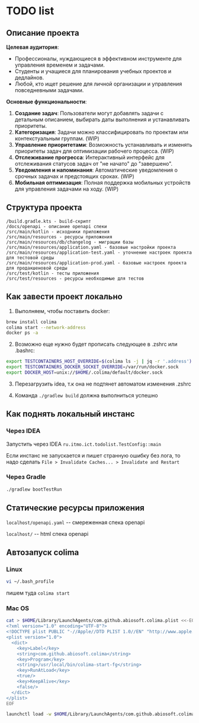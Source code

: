 # TODO list

## Описание проекта

**Целевая аудитория**:
- Профессионалы, нуждающиеся в эффективном инструменте для управления временем и задачами.
- Студенты и учащиеся для планирования учебных проектов и дедлайнов.
- Любой, кто ищет решение для личной организации и управления повседневными задачами.

**Основные функциональности**:
1. **Создание задач**: Пользователи могут добавлять задачи с детальным описанием, выбирать даты выполнения и устанавливать приоритеты.
2. **Категоризация**: Задачи можно классифицировать по проектам или контекстуальным группам. (WIP)
3. **Управление приоритетами**: Возможность устанавливать и изменять приоритеты задач для оптимизации рабочего процесса. (WIP)
4. **Отслеживание прогресса**: Интерактивный интерфейс для отслеживания статусов задач от "не начато" до "завершено".
5. **Уведомления и напоминания**: Автоматические уведомления о срочных задачах и предстоящих сроках. (WIP)
6. **Мобильная оптимизация**: Полная поддержка мобильных устройств для управления задачами на ходу. (WIP)


## Структура проекта

```text
/build.gradle.kts - build-скрипт
/docs/openapi - описание openapi спеки
/src/main/kotlin - исходники приложения
/src/main/resources - ресурсы приложения
/src/main/resources/db/changelog - миграции базы
/src/main/resources/application.yaml - базовые настройки проекта
/src/main/resources/application-test.yaml - уточнение настроек проекта для тестовой среды
/src/main/resources/application-prod.yaml - базовые настроек проекта для продакшеновой среды
/src/test/kotlin - тесты приложения
/src/test/resources - ресурсы необходимые для тестов
```

## Как завести проект локально

1. Выполняем, чтобы поставить docker:

```bash
brew install colima
colima start --network-address
docker ps -a
```

2. Возможно еще нужно будет прописать следующее в .zshrc или .bashrc:

```bash
export TESTCONTAINERS_HOST_OVERRIDE=$(colima ls -j | jq -r '.address')
export TESTCONTAINERS_DOCKER_SOCKET_OVERRIDE=/var/run/docker.sock
export DOCKER_HOST=unix://$HOME/.colima/default/docker.sock
```

3. Перезагрузить idea, т.к она не подтянет автоматом изменения .zshrc

4. Команда `./gradlew build` должна выполниться успешно

## Как поднять локальный инстанс

### Через IDEA

Запустить через IDEA `ru.itmo.ict.todolist.TestConfig::main`

Если инстанс не запускается и пишет странную ошибку без лога, то надо
сделать `File > Invalidate Caches... > Invalidate and Restart`

### Через Gradle

```bash
./gradlew bootTestRun
```

## Статические ресурсы приложения

`localhost/openapi.yaml` -- смереженная спека openapi

`localhost/` -- html спека openapi

## Автозапуск colima

### Linux

```bash
vi ~/.bash_profile
```

пишем туда `colima start`

### Mac OS

```bash
cat > $HOME/Library/LaunchAgents/com.github.abiosoft.colima.plist <<-EOF
<?xml version="1.0" encoding="UTF-8"?>
<!DOCTYPE plist PUBLIC "-//Apple//DTD PLIST 1.0//EN" "http://www.apple.com/DTDs/PropertyList-1.0.dtd">
<plist version="1.0">
  <dict>
    <key>Label</key>
    <string>com.github.abiosoft.colima</string>
    <key>Program</key>
    <string>/usr/local/bin/colima-start-fg</string>
    <key>RunAtLoad</key>
    <true/>
    <key>KeepAlive</key>
    <false/>
  </dict>
</plist>
EOF

launchctl load -w $HOME/Library/LaunchAgents/com.github.abiosoft.colima.plist
```
